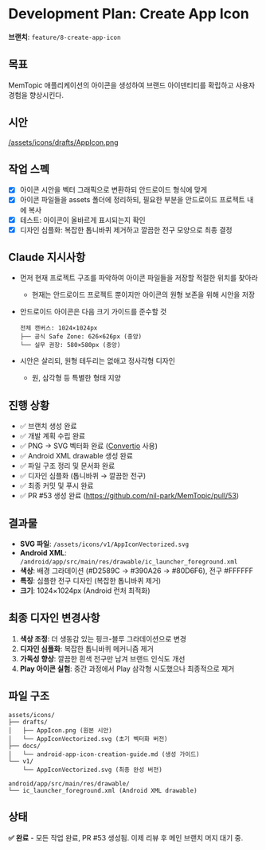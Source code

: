 # Development Plan: Create App Icon

**브랜치**: `feature/8-create-app-icon`

## 목표

MemTopic 애플리케이션의 아이콘을 생성하여 브랜드 아이덴티티를 확립하고 사용자 경험을 향상시킨다.

## 시안

[/assets/icons/drafts/AppIcon.png](/assets/icons/drafts/AppIcon.png)

## 작업 스펙

- [x] 아이콘 시안을 벡터 그래픽으로 변환하되 안드로이드 형식에 맞게
- [x] 아이콘 파일들을 assets 폴더에 정리하되, 필요한 부분을 안드로이드 프로젝트 내에 복사
- [x] 테스트: 아이콘이 올바르게 표시되는지 확인
- [x] 디자인 심플화: 복잡한 톱니바퀴 제거하고 깔끔한 전구 모양으로 최종 결정

## Claude 지시사항

- 먼저 현재 프로젝트 구조를 파악하여 아이콘 파일들을 저장할 적절한 위치를 찾아라
  - 현재는 안드로이드 프로젝트 뿐이지만 아이콘의 원형 보존을 위해 시안을 저장
- 안드로이드 아이콘은 다음 크기 가이드를 준수할 것

  ```plaintext
  전체 캔버스: 1024×1024px
  ├── 공식 Safe Zone: 626×626px (중앙)
  └── 실무 권장: 580×580px (중앙)
  ```

- 시안은 살리되, 원형 테두리는 없애고 정사각형 디자인
  - 원, 삼각형 등 특별한 형태 지양

## 진행 상황

- ✅ 브랜치 생성 완료
- ✅ 개발 계획 수립 완료
- ✅ PNG → SVG 벡터화 완료 ([Convertio](https://convertio.co/kr/png-svg/) 사용)
- ✅ Android XML drawable 생성 완료
- ✅ 파일 구조 정리 및 문서화 완료
- ✅ 디자인 심플화 (톱니바퀴 → 깔끔한 전구)
- ✅ 최종 커밋 및 푸시 완료
- ✅ PR #53 생성 완료 (<https://github.com/nil-park/MemTopic/pull/53>)

## 결과물

- **SVG 파일**: `/assets/icons/v1/AppIconVectorized.svg`
- **Android XML**: `/android/app/src/main/res/drawable/ic_launcher_foreground.xml`
- **색상**: 배경 그라데이션 (#D2589C → #390A26 → #80D6F6), 전구 #FFFFFF
- **특징**: 심플한 전구 디자인 (복잡한 톱니바퀴 제거)
- **크기**: 1024×1024px (Android 런처 최적화)

## 최종 디자인 변경사항

1. **색상 조정**: 더 생동감 있는 핑크-블루 그라데이션으로 변경
2. **디자인 심플화**: 복잡한 톱니바퀴 메커니즘 제거
3. **가독성 향상**: 깔끔한 흰색 전구만 남겨 브랜드 인식도 개선
4. **Play 아이콘 실험**: 중간 과정에서 Play 삼각형 시도했으나 최종적으로 제거

## 파일 구조

```plaintext
assets/icons/
├── drafts/
│   ├── AppIcon.png (원본 시안)
│   └── AppIconVectorized.svg (초기 벡터화 버전)
├── docs/
│   └── android-app-icon-creation-guide.md (생성 가이드)
└── v1/
    └── AppIconVectorized.svg (최종 완성 버전)

android/app/src/main/res/drawable/
└── ic_launcher_foreground.xml (Android XML drawable)
```

## 상태

**✅ 완료** - 모든 작업 완료, PR #53 생성됨. 이제 리뷰 후 메인 브랜치 머지 대기 중.
